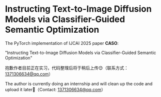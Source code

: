 Instructing Text-to-Image Diffusion Models via Classifier-Guided Semantic Optimization
======
The PyTorch implementation of IJCAI 2025 paper **CASO**: 

"Instructing Text-to-Image Diffusion Models via Classifier-Guided Semantic Optimization"

抱歉作者目前正在实习，代码整理后将于稍后上传😊（联系方式：1371306634@qq.com）

The author is currently doing an internship and will clean up the code and upload it later🌹（Contact: 1371306634@qq.com）
